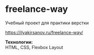 # freelance-way
Учебный проект для практики верстки

https://ilyakirsanov.ru/freelance-way/

**Технологии:**  
HTML, CSS, Flexbox Layout

